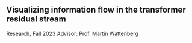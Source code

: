 ## Visualizing information flow in the transformer residual stream

Research, Fall 2023
Advisor: Prof. [Martin Wattenberg](https://www.bewitched.com/)
